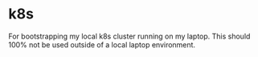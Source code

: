 # k8s

For bootstrapping my local k8s cluster running on my laptop.
This should 100% not be used outside of a local laptop environment.

